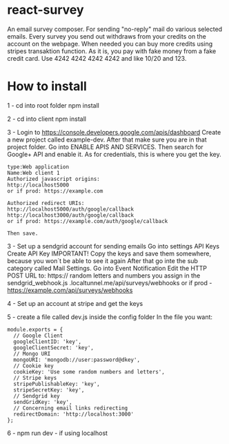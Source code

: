 # react-survey
An email survey composer. For sending "no-reply" mail do various selected emails. Every survey you send out withdraws from your credits on the account on the webpage. When needed you can buy more credits using stripes transaktion function. As it is, you pay with fake money from a fake credit card. Use 4242 4242 4242 4242 and like 10/20 and 123.

# How to install
1 - cd into root folder
    npm install
   
2 - cd into client
    npm install
    
3 - Login to https://console.developers.google.com/apis/dashboard
    Create a new project called example-dev.
    After that make sure you are in that project folder.
    Go into ENABLE APIS AND SERVICES.
    Then search for Google+ API and enable it.
    As for credentials, this is where you get the key.
    
    type:Web application
    Name:Web client 1
    Authorized javascript origins:
    http://localhost5000
    or if prod: https://example.com
    
    Authorized redirect URIs:
    http://localhost5000/auth/google/callback
    http://localhost3000/auth/google/callback
    or if prod: https://example.com/auth/google/callback
    
    Then save.
    
3 - Set up a sendgrid account for sending emails
    Go into settings
    API Keys
    Create API Key
    IMPORTANT! Copy the keys and save them somewhere, because you won´t be able to see it again
    After that go inte the sub category called Mail Settings.
    Go into Event Notification
    Edit the HTTP POST URL to:
    https:// random letters and numbers you assign in the sendgrid_webhook.js .localtunnel.me/api/surveys/webhooks
    or if prod - https://example.com/api/surveys/webhooks
    
4 - Set up an account at stripe and get the keys

5 - create a file called dev.js inside the config folder
    In the file you want:
    
    module.exports = {
      // Google Client
      googleClientID: 'key',
      googleClientSecret: 'key',
      // Mongo URI
      mongoURI: 'mongodb://user:password@dkey',
      // Cookie key
      cookieKey: 'Use some random numbers and letters',
      // Stripe keys
      stripePublishableKey: 'key',
      stripeSecretKey: 'key',
      // Sendgrid key
      sendGridKey: 'key',
      // Concerning email links redirecting
      redirectDomain: 'http://localhost:3000'
    };
    
6 - npm run dev - if using localhost
